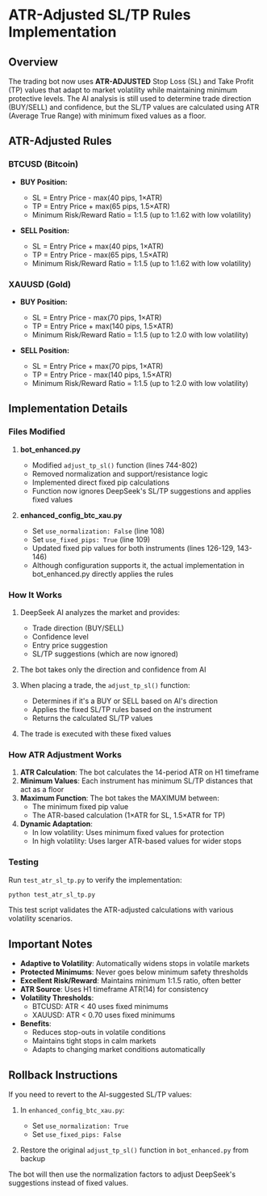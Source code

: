 # ATR-Adjusted SL/TP Rules Implementation

## Overview
The trading bot now uses **ATR-ADJUSTED** Stop Loss (SL) and Take Profit (TP) values that adapt to market volatility while maintaining minimum protective levels. The AI analysis is still used to determine trade direction (BUY/SELL) and confidence, but the SL/TP values are calculated using ATR (Average True Range) with minimum fixed values as a floor.

## ATR-Adjusted Rules

### BTCUSD (Bitcoin)
- **BUY Position:**
  - SL = Entry Price - max(40 pips, 1×ATR)
  - TP = Entry Price + max(65 pips, 1.5×ATR)
  - Minimum Risk/Reward Ratio = 1:1.5 (up to 1:1.62 with low volatility)

- **SELL Position:**
  - SL = Entry Price + max(40 pips, 1×ATR)
  - TP = Entry Price - max(65 pips, 1.5×ATR)
  - Minimum Risk/Reward Ratio = 1:1.5 (up to 1:1.62 with low volatility)

### XAUUSD (Gold)
- **BUY Position:**
  - SL = Entry Price - max(70 pips, 1×ATR) 
  - TP = Entry Price + max(140 pips, 1.5×ATR)
  - Minimum Risk/Reward Ratio = 1:1.5 (up to 1:2.0 with low volatility)

- **SELL Position:**
  - SL = Entry Price + max(70 pips, 1×ATR)
  - TP = Entry Price - max(140 pips, 1.5×ATR)
  - Minimum Risk/Reward Ratio = 1:1.5 (up to 1:2.0 with low volatility)

## Implementation Details

### Files Modified

1. **bot_enhanced.py**
   - Modified `adjust_tp_sl()` function (lines 744-802)
   - Removed normalization and support/resistance logic
   - Implemented direct fixed pip calculations
   - Function now ignores DeepSeek's SL/TP suggestions and applies fixed values

2. **enhanced_config_btc_xau.py**
   - Set `use_normalization: False` (line 108)
   - Set `use_fixed_pips: True` (line 109)
   - Updated fixed pip values for both instruments (lines 126-129, 143-146)
   - Although configuration supports it, the actual implementation in bot_enhanced.py directly applies the rules

### How It Works

1. DeepSeek AI analyzes the market and provides:
   - Trade direction (BUY/SELL)
   - Confidence level
   - Entry price suggestion
   - SL/TP suggestions (which are now ignored)

2. The bot takes only the direction and confidence from AI

3. When placing a trade, the `adjust_tp_sl()` function:
   - Determines if it's a BUY or SELL based on AI's direction
   - Applies the fixed SL/TP rules based on the instrument
   - Returns the calculated SL/TP values

4. The trade is executed with these fixed values

### How ATR Adjustment Works

1. **ATR Calculation**: The bot calculates the 14-period ATR on H1 timeframe
2. **Minimum Values**: Each instrument has minimum SL/TP distances that act as a floor
3. **Maximum Function**: The bot takes the MAXIMUM between:
   - The minimum fixed pip value
   - The ATR-based calculation (1×ATR for SL, 1.5×ATR for TP)
4. **Dynamic Adaptation**: 
   - In low volatility: Uses minimum fixed values for protection
   - In high volatility: Uses larger ATR-based values for wider stops

### Testing

Run `test_atr_sl_tp.py` to verify the implementation:
```bash
python test_atr_sl_tp.py
```

This test script validates the ATR-adjusted calculations with various volatility scenarios.

## Important Notes

- **Adaptive to Volatility**: Automatically widens stops in volatile markets
- **Protected Minimums**: Never goes below minimum safety thresholds
- **Excellent Risk/Reward**: Maintains minimum 1:1.5 ratio, often better
- **ATR Source**: Uses H1 timeframe ATR(14) for consistency
- **Volatility Thresholds**:
  - BTCUSD: ATR < 40 uses fixed minimums
  - XAUUSD: ATR < 0.70 uses fixed minimums
- **Benefits**:
  - Reduces stop-outs in volatile conditions
  - Maintains tight stops in calm markets
  - Adapts to changing market conditions automatically

## Rollback Instructions

If you need to revert to the AI-suggested SL/TP values:

1. In `enhanced_config_btc_xau.py`:
   - Set `use_normalization: True`
   - Set `use_fixed_pips: False`

2. Restore the original `adjust_tp_sl()` function in `bot_enhanced.py` from backup

The bot will then use the normalization factors to adjust DeepSeek's suggestions instead of fixed values.